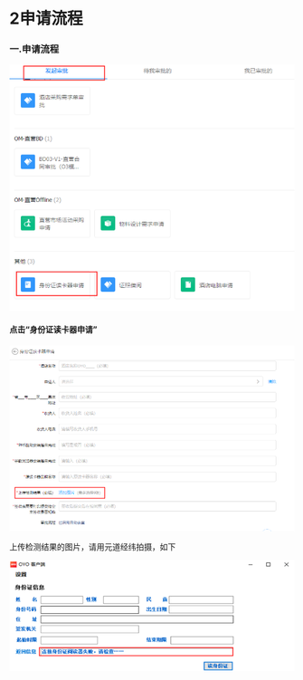 # 2申请流程

### 一.申请流程

![](../../.gitbook/assets/image%20%28358%29.png)

#### 点击“身份证读卡器申请”

![](../../.gitbook/assets/image%20%28149%29.png)

上传检测结果的图片，请用元道经纬拍摄，如下

![](../../.gitbook/assets/image%20%28407%29.png)

## 


